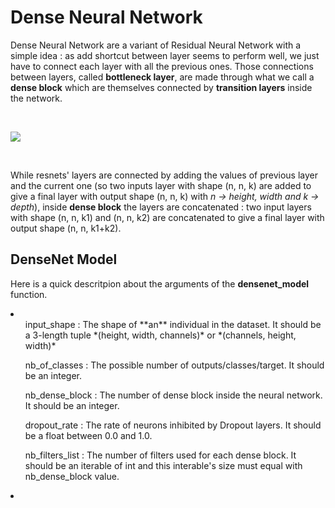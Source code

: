 # Dense Neural Network

Dense Neural Network are a variant of Residual Neural Network with a simple idea : as add shortcut between layer seems to perform well, we just have to connect each layer with all the previous ones. Those connections between layers, called **bottleneck layer**, are made through what we call a **dense block** which are themselves connected by **transition layers** inside the network. 

<br>

 ![](https://paperswithcode.com/media/methods/Screen_Shot_2020-06-20_at_11.35.53_PM_KroVKVL.png)

<br>

While resnets' layers are connected by adding the values of previous layer and the current one (so two inputs layer with shape (n, n, k) are added to give a final layer with output shape (n, n, k) with *n -> height, width and k -> depth*), inside **dense block** the layers are concatenated : two input layers with shape (n, n, k1) and (n, n, k2) are concatenated to give a final layer with output shape (n, n, k1+k2).

## DenseNet Model

Here is a quick descritpion about the arguments of the **densenet_model** function.

<li>
    <ul> input_shape : The shape of **an** individual in the dataset. It should be a 3-length tuple *(height, width, channels)* or *(channels, height, width)*</ul>
    <ul> nb_of_classes : The possible number of outputs/classes/target. It should be an integer.</ul>
    <ul> nb_dense_block : The number of dense block inside the neural network. It should be an integer.</ul>
    <ul> dropout_rate : The rate of neurons inhibited by Dropout layers. It should be a float between 0.0 and 1.0.</ul>
    <ul> nb_filters_list : The number of filters used for each dense block. It should be an iterable of int and this interable's size must equal with nb_dense_block value.</ul>
<li>

